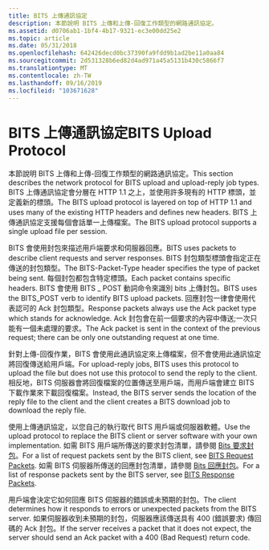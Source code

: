 ```yaml
---
title: BITS 上傳通訊協定
description: 本節說明 BITS 上傳和上傳-回復工作類型的網路通訊協定。
ms.assetid: d0706ab1-1bf4-4b17-9321-ec3e00dd25e2
ms.topic: article
ms.date: 05/31/2018
ms.openlocfilehash: 642426decd0bc37390fa9fdd9b1ad2be11a0aa84
ms.sourcegitcommit: 2d531328b6ed82d4ad971a45a5131b430c5866f7
ms.translationtype: MT
ms.contentlocale: zh-TW
ms.lasthandoff: 09/16/2019
ms.locfileid: "103671628"
---
```

# <a name="bits-upload-protocol"></a><span data-ttu-id="b42eb-103">BITS 上傳通訊協定</span><span class="sxs-lookup"><span data-stu-id="b42eb-103">BITS Upload Protocol</span></span>

<span data-ttu-id="b42eb-104">本節說明 BITS 上傳和上傳-回復工作類型的網路通訊協定。</span><span class="sxs-lookup"><span data-stu-id="b42eb-104">This section describes the network protocol for BITS upload and upload-reply job types.</span></span> <span data-ttu-id="b42eb-105">BITS 上傳通訊協定會分層在 HTTP 1.1 之上，並使用許多現有的 HTTP 標頭，並定義新的標頭。</span><span class="sxs-lookup"><span data-stu-id="b42eb-105">The BITS upload protocol is layered on top of HTTP 1.1 and uses many of the existing HTTP headers and defines new headers.</span></span> <span data-ttu-id="b42eb-106">BITS 上傳通訊協定支援每個會話單一上傳檔案。</span><span class="sxs-lookup"><span data-stu-id="b42eb-106">The BITS upload protocol supports a single upload file per session.</span></span>

<span data-ttu-id="b42eb-107">BITS 會使用封包來描述用戶端要求和伺服器回應。</span><span class="sxs-lookup"><span data-stu-id="b42eb-107">BITS uses packets to describe client requests and server responses.</span></span> <span data-ttu-id="b42eb-108">BITS 封包類型標頭會指定正在傳送的封包類型。</span><span class="sxs-lookup"><span data-stu-id="b42eb-108">The BITS-Packet-Type header specifies the type of packet being sent.</span></span> <span data-ttu-id="b42eb-109">每個封包都包含特定標頭。</span><span class="sxs-lookup"><span data-stu-id="b42eb-109">Each packet contains specific headers.</span></span> <span data-ttu-id="b42eb-110">BITS 會使用 BITS \_ POST 動詞命令來識別 bits 上傳封包。</span><span class="sxs-lookup"><span data-stu-id="b42eb-110">BITS uses the BITS\_POST verb to identify BITS upload packets.</span></span> <span data-ttu-id="b42eb-111">回應封包一律會使用代表認可的 Ack 封包類型。</span><span class="sxs-lookup"><span data-stu-id="b42eb-111">Response packets always use the Ack packet type which stands for acknowledge.</span></span> <span data-ttu-id="b42eb-112">Ack 封包會在前一個要求的內容中傳送;一次只能有一個未處理的要求。</span><span class="sxs-lookup"><span data-stu-id="b42eb-112">The Ack packet is sent in the context of the previous request; there can be only one outstanding request at one time.</span></span>

<span data-ttu-id="b42eb-113">針對上傳-回復作業，BITS 會使用此通訊協定來上傳檔案，但不會使用此通訊協定將回復傳送給用戶端。</span><span class="sxs-lookup"><span data-stu-id="b42eb-113">For upload-reply jobs, BITS uses this protocol to upload the file but does not use this protocol to send the reply to the client.</span></span> <span data-ttu-id="b42eb-114">相反地，BITS 伺服器會將回復檔案的位置傳送至用戶端，而用戶端會建立 BITS 下載作業來下載回復檔案。</span><span class="sxs-lookup"><span data-stu-id="b42eb-114">Instead, the BITS server sends the location of the reply file to the client and the client creates a BITS download job to download the reply file.</span></span>

<span data-ttu-id="b42eb-115">使用上傳通訊協定，以您自己的執行取代 BITS 用戶端或伺服器軟體。</span><span class="sxs-lookup"><span data-stu-id="b42eb-115">Use the upload protocol to replace the BITS client or server software with your own implementation.</span></span> <span data-ttu-id="b42eb-116">如需 BITS 用戶端所傳送的要求封包清單，請參閱 [Bits 要求封包](bits-request-packets.md)。</span><span class="sxs-lookup"><span data-stu-id="b42eb-116">For a list of request packets sent by the BITS client, see [BITS Request Packets](bits-request-packets.md).</span></span> <span data-ttu-id="b42eb-117">如需 BITS 伺服器所傳送的回應封包清單，請參閱 [Bits 回應封包](bits-response-packets.md)。</span><span class="sxs-lookup"><span data-stu-id="b42eb-117">For a list of response packets sent by the BITS server, see [BITS Response Packets](bits-response-packets.md).</span></span>

<span data-ttu-id="b42eb-118">用戶端會決定它如何回應 BITS 伺服器的錯誤或未預期的封包。</span><span class="sxs-lookup"><span data-stu-id="b42eb-118">The client determines how it responds to errors or unexpected packets from the BITS server.</span></span> <span data-ttu-id="b42eb-119">如果伺服器收到未預期的封包，伺服器應該傳送具有 400 (錯誤要求) 傳回碼的 Ack 封包。</span><span class="sxs-lookup"><span data-stu-id="b42eb-119">If the server receives a packet that it does not expect, the server should send an Ack packet with a 400 (Bad Request) return code.</span></span>

 

 




